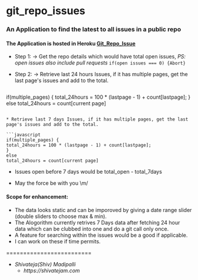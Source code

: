 # git_repo_issues
### An Application to find the latest to all issues in a public repo

#### The Application is hosted in Heroku [Git_Repo_Issue](https://activegiverproj.herokuapp.com)


* Step 1: -> Get the repo details which would have total open issues, _PS: open issues also include pull requests_
  ```if(open issues === 0) {Abort}```
  
* Step 2: -> Retrieve last 24 hours Issues, if it has multiple pages, get the last page's issues and add to the total.

  ```javascript
if(multiple_pages) {
  total_24hours = 100 * (lastpage - 1) + count[lastpage];
}
else
  total_24hours = count[current page]
  ```
  
* Retrieve last 7 days Issues, if it has multiple pages, get the last page's issues and add to the total.

  ```javascript
if(multiple_pages) {
  total_24hours = 100 * (lastpage - 1) + count[lastpage];
}
else
  total_24hours = count[current page]
  ```
* Issues open before 7 days would be total_open - total_7days

* May the force be with you \m/

#### Scope for enhancement:
* The data looks static and can be imporoved by giving a date range slider (double sliders to choose max & min).
* The Alogorithm currently retrives 7 Days data after fetching 24 hour data which can be clubbed into one and do a git call only once.
* A feature for searching within the issues would be a good if applicable.
* I can work on these if time permits.

=========================

* _Shivateja(Shiv) Madipalli_
  * _https://shivatejam.com_
